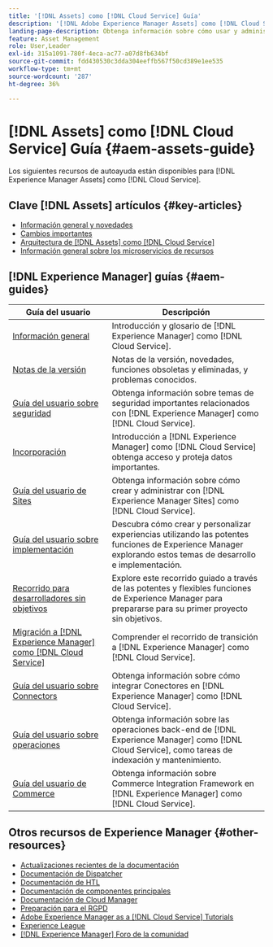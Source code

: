 ```yaml
---
title: '[!DNL Assets] como [!DNL Cloud Service] Guía'
description: '[!DNL Adobe Experience Manager Assets] como [!DNL Cloud Service] recursos de autoayuda y vínculos a documentación'
landing-page-description: Obtenga información sobre cómo usar y administrar Experience Manager Assets as a Cloud Service.
feature: Asset Management
role: User,Leader
exl-id: 315a1091-780f-4eca-ac77-a07d8fb634bf
source-git-commit: fdd430530c3dda304eeffb567f50cd389e1ee535
workflow-type: tm+mt
source-wordcount: '287'
ht-degree: 36%

---
```


# [!DNL Assets] como [!DNL Cloud Service] Guía {#aem-assets-guide}

Los siguientes recursos de autoayuda están disponibles para [!DNL Experience Manager Assets] como [!DNL Cloud Service].

## Clave [!DNL Assets] artículos {#key-articles}

* [Información general y novedades](overview.md)
* [Cambios importantes](/help/assets/assets-cloud-changes.md)
* [Arquitectura de [!DNL Assets] como [!DNL Cloud Service]](architecture.md)
* [Información general sobre los microservicios de recursos](/help/assets/asset-microservices-overview.md)

## [!DNL Experience Manager] guías {#aem-guides}

| Guía del usuario | Descripción |
|---|---|
| [Información general](/help/overview/home.md) | Introducción y glosario de [!DNL Experience Manager] como [!DNL Cloud Service]. |
| [Notas de la versión](/help/release-notes/home.md) | Notas de la versión, novedades, funciones obsoletas y eliminadas, y problemas conocidos. |
| [Guía del usuario sobre seguridad](/help/security/home.md) | Obtenga información sobre temas de seguridad importantes relacionados con [!DNL Experience Manager] como [!DNL Cloud Service]. |
| [Incorporación](/help/onboarding/home.md) | Introducción a [!DNL Experience Manager] como [!DNL Cloud Service] obtenga acceso y proteja datos importantes. |
| [Guía del usuario de Sites](/help/sites-cloud/home.md) | Obtenga información sobre cómo crear y administrar con [!DNL Experience Manager Sites] como [!DNL Cloud Service]. |
| [Guía del usuario sobre implementación](/help/implementing/home.md) | Descubra cómo crear y personalizar experiencias utilizando las potentes funciones de Experience Manager explorando estos temas de desarrollo e implementación. |
| [Recorrido para desarrolladores sin objetivos](/help/journey-headless/developer/overview.md) | Explore este recorrido guiado a través de las potentes y flexibles funciones de Experience Manager para prepararse para su primer proyecto sin objetivos. |
| [Migración a [!DNL Experience Manager] como [!DNL Cloud Service]](/help/journey-migration/getting-started.md) | Comprender el recorrido de transición a [!DNL Experience Manager] como [!DNL Cloud Service]. |
| [Guía del usuario sobre Connectors](/help/connectors/home.md) | Obtenga información sobre cómo integrar Conectores en [!DNL Experience Manager] como [!DNL Cloud Service]. |
| [Guía del usuario sobre operaciones](/help/operations/home.md) | Obtenga información sobre las operaciones back-end de [!DNL Experience Manager] como [!DNL Cloud Service], como tareas de indexación y mantenimiento. |
| [Guía del usuario de Commerce](/help/commerce-cloud/home.md) | Obtenga información sobre Commerce Integration Framework en [!DNL Experience Manager] como [!DNL Cloud Service]. |

## Otros recursos de Experience Manager {#other-resources}

* [Actualizaciones recientes de la documentación](https://experienceleague.adobe.com/docs/experience-manager-release-information/aem-release-updates/doc-updates/documentation-updates.html#aem-as-a-cloud-service)
* [Documentación de Dispatcher](/help/implementing/dispatcher/overview.md)
* [Documentación de HTL](https://experienceleague.adobe.com/docs/experience-manager-htl/using/overview.html?lang=es)
* [Documentación de componentes principales](https://experienceleague.adobe.com/docs/experience-manager-core-components/using/introduction.html?lang=es)
* [Documentación de Cloud Manager](https://experienceleague.adobe.com/docs/experience-manager-cloud-manager/using/introduction-to-cloud-manager.html?lang=es)
* [Preparación para el RGPD](/help/compliance/data-privacy-and-protection-readiness/aem-readiness.md)
* [Adobe Experience Manager as a [!DNL Cloud Service] Tutorials](https://experienceleague.adobe.com/docs/experience-manager-learn/cloud-service/overview.html?lang=es)
* [Experience League](https://experienceleague.adobe.com/?promoid=K42KVXHD&amp;mv=other#recommended/solutions/experience-manager)
* [[!DNL Experience Manager] Foro de la comunidad](https://experienceleaguecommunities.adobe.com/t5/adobe-experience-manager/ct-p/adobe-experience-manager-community)
